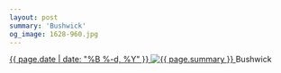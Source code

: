 ```yaml
---
layout: post
summary: 'Bushwick'
og_image: 1628-960.jpg
---
```


<p>
 <time>
  <a href="/1628">
   {{ page.date | date: "%B %-d, %Y" }}
  </a>
 </time>
 <a href="/1628">
  <img alt="{{ page.summary }}" data-taken="4/17/2022" sizes="(min-width: 700px) 50vw, calc(100vw - 2rem)" src="{{ site.assets_url }}/1628-480.jpg" srcset="{{ site.assets_url }}/1628-240.jpg 240w, {{ site.assets_url }}/1628-480.jpg 480w, {{ site.assets_url }}/1628-720.jpg 720w, {{ site.assets_url }}/1628-960.jpg 960w"/>
 </a>
 <span>
  Bushwick
 </span>
</p>
